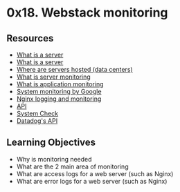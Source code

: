 # 0x18. Webstack monitoring
## Resources
- [What is a server](https://en.wikipedia.org/wiki/Server_(computing)#Hardware_requirement)
- [What is a server](https://www.youtube.com/watch?v=B1ANfsDyjeA)
- [Where are servers hosted (data centers)](https://www.youtube.com/watch?t=33&v=iuqXFC_qIvA&feature=youtu.be)
- [What is server monitoring](https://www.sumologic.com/glossary/server-monitoring/)
- [What is application monitoring](https://en.wikipedia.org/wiki/Application_performance_management)
- [System monitoring by Google](https://sre.google/sre-book/monitoring-distributed-systems/)
- [Nginx logging and monitoring](https://docs.nginx.com/nginx/admin-guide/monitoring/logging/)
- [API](https://docs.datadoghq.com/api/latest/hosts/)
- [System Check](https://docs.datadoghq.com/integrations/system/)
- [Datadog's API](https://docs.datadoghq.com/api/latest/)

## Learning Objectives
- Why is monitoring needed
- What are the 2 main area of monitoring
- What are access logs for a web server (such as Nginx)
- What are error logs for a web server (such as Nginx) 
